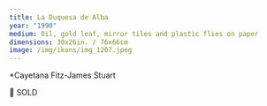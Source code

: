 ```yaml
---
title: La Duquesa de Alba
year: "1990"
medium: Oil, gold leaf, mirror tiles and plastic flies on paper
dimensions: 30x26in. / 76x66cm
image: /img/ikons/img_1207.jpeg
---
```

*Cayetana Fitz-James Stuart

🔴 SOLD
